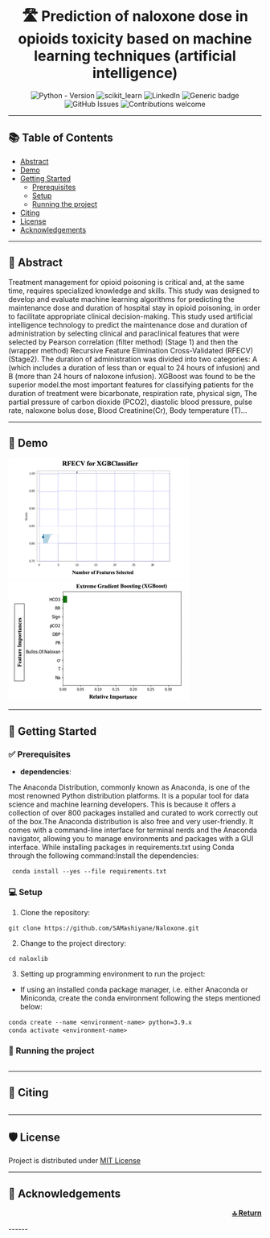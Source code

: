 <div align="center">
<h1 align="center"><strong>🛣  Prediction of naloxone dose in opioids toxicity based on machine learning techniques (artificial intelligence)</strong></h1>
 
 ![Python - Version]( https://img.shields.io/badge/Python-3.9+-FFD43B?style=for-the-badge&logo=python&logoColor=blue)
 ![scikit_learn](https://img.shields.io/badge/scikit_learn-F7931E?style=for-the-badge&logo=scikit-learn&logoColor=white)
 ![LinkedIn](https://img.shields.io/badge/LinkedIn-0077B5?style=for-the-badge&logo=linkedin&logoColor=white)
 ![Generic badge](https://img.shields.io/badge/License-MIT-<COLOR>.svg?style=for-the-badge)
 ![GitHub Issues](https://img.shields.io/github/issues/souvikmajumder26/Land-Cover-Semantic-Segmentation-PyTorch.svg?style=for-the-badge)
 ![Contributions welcome](https://img.shields.io/badge/contributions-welcome-orange.svg?style=for-the-badge)
 
</div>

----

## 📚 Table of Contents
- [Abstract](#Abstract)
- [Demo](#demo)
- [Getting Started](#getting-started)
  - [Prerequisites](#prerequisites)
  - [Setup ](#setup)
  - [Running the project ](#running-the-project)
- [Citing](#citing)
- [License](#license)
- [Acknowledgements](#acknowledgements)

---- 
## 📌 Abstract <a name="Abstract"></a>
Treatment management for opioid poisoning is critical and, at the same time, requires specialized knowledge and skills. This study was designed to develop and evaluate machine learning algorithms for predicting the maintenance dose and duration of hospital stay in opioid poisoning, in order to facilitate appropriate clinical decision-making.
This study used artificial intelligence technology to predict the maintenance dose and duration of administration by selecting clinical and paraclinical features that were selected by Pearson correlation (filter method) (Stage 1) and then the (wrapper method) Recursive Feature Elimination Cross-Validated (RFECV) (Stage2).
The duration of administration was divided into two categories: A (which includes a duration of less than or equal to 24 hours of infusion) and B (more than 24 hours of naloxone infusion). XGBoost was found to be the superior model.the most important features for classifying patients for the duration of treatment were bicarbonate, respiration rate, physical sign, The partial pressure of carbon dioxide (PCO2), diastolic blood pressure, pulse rate, naloxone bolus dose, Blood Creatinine(Cr), Body temperature (T)...

----
## 💫 Demo <a name="demo"></a>

![](https://github.com/SAMashiyane/Naloxone/blob/main/figures/RFECV_XGBClassifier.gif)
![](https://github.com/SAMashiyane/Naloxone/blob/main/figures/Feature.gif)

----
## 🚀 Getting Started <a name="getting-started"></a>

### ✅ Prerequisites <a name="prerequisites"></a>

- <b> dependencies</b>:

The Anaconda Distribution, commonly known as Anaconda, is one of the most renowned Python distribution platforms.
It is a popular tool for data science and machine learning developers. This is because it offers a collection of over 800 packages installed and curated to work correctly out of the box.The Anaconda distribution is also free and very user-friendly. It comes with a command-line interface for terminal nerds and the Anaconda navigator, allowing you to manage environments and packages with a GUI interface.
While installing packages in requirements.txt using Conda through the following command:Install the dependencies:
```shell
 conda install --yes --file requirements.txt
```

### 💻 Setup <a name="setup"></a>

1. Clone the repository:
 ```shell
 git clone https://github.com/SAMashiyane/Naloxone.git
 ```
 2. Change to the project directory:
 ```shell
 cd naloxlib
 ```
 3. Setting up programming environment to run the project:
 
 - If using an installed <a hre="https://docs.conda.io/en/latest/">conda</a> package manager, i.e. either Anaconda or Miniconda, create the conda environment following the steps mentioned below:
 ```shell
 conda create --name <environment-name> python=3.9.x
 conda activate <environment-name>
 ```

### 🤖 Running the project <a name="running-the-project"></a>
```

```

----
## 📝 Citing <a name="citing"></a>
```

```
----

## 🛡️ License <a name="license"></a>
Project is distributed under [MIT License](https://github.com/SAMashiyane/Naloxone/blob/main/LICENSE)

---
## 👏 Acknowledgements <a name="acknowledgements"></a>


<p align="right">
 <a href="#top"><b>🔝 Return </b></a>
</p>
------





